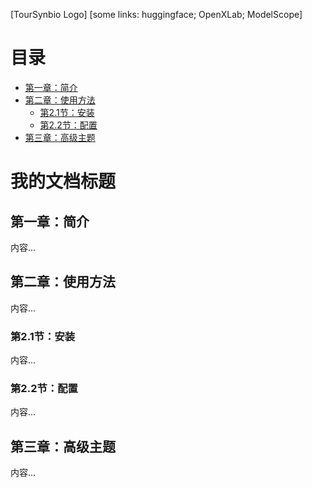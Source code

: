 [TourSynbio Logo]
[some links: huggingface; OpenXLab; ModelScope]

 # 目录

- [第一章：简介](#第一章简介)
- [第二章：使用方法](#第二章使用方法)
  - [第2.1节：安装](#第21节安装)
  - [第2.2节：配置](#第22节配置)
- [第三章：高级主题](#第三章高级主题)

# 我的文档标题

## 第一章：简介
内容...

## 第二章：使用方法
内容...

### 第2.1节：安装
内容...

### 第2.2节：配置
内容...

## 第三章：高级主题
内容...




































 